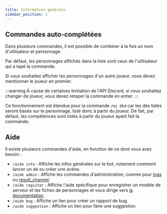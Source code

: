 ```yaml
---
title: Information générale
sidebar_position: 1
---
```



## Commandes auto-complétées

Dans plusieurs commandes, il est possible de combiner à la fois un nom d'utilisateur et personnage. 

Par défaut, les personnages affichés dans la liste sont ceux de l'utilisateur qui a tapé la commande. 

Si vous souhaitez afficher les personnages d'un autre joueur, vous devez mentionner le joueur en premier. 

:::warning
À cause de certaines limitation de l'API Discord, si vous souhaitez changer de joueur, vous devez retaper la commande en entier.
:::

Ce fonctionnement est étendue pour la commande `/mj dbd` car les dés listés seront basés sur le personnage, listé donc à partir du joueur. De fait, par défaut, les compétences sont listés à partir du joueur ayant fait la commande.



## Aide

Il existe plusieurs commandes d'aide, en fonction de ce dont vous avez besoin :
- `/aide info` : Affiche les infos générales sur le bot, notament comment lancer un dé ou créer une scène.
- `/aide admin` : Affiche les commandes d'administration, comme pour [logs](commands/administration#logs) ou [result_channel](commands/administration#result_channel).
- `/aide register` : Affiche l'aide spécifique pour enregistrer un modèle de serveur et les fiches de personnages et vous dirige vers [la documentation](model/register/).
- `/aide bug` : Affiche un lien pour créer un rapport de bug.
- `/aide suggestion` : Affiche un lien pour faire une suggestion.